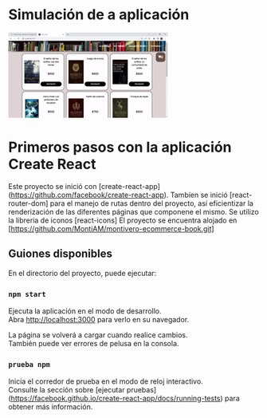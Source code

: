 # Simulación de a aplicación
![Alt Text](/src/img/app-gif.gif)

# Primeros pasos con la aplicación Create React

Este proyecto se inició con [create-react-app] (https://github.com/facebook/create-react-app).
Tambíen se inició [react-router-dom] para el manejo de rutas dentro del proyecto, así eficientizar la renderización de las diferentes páginas que componene el mismo.
Se utilizo la libreria de iconos [react-icons]
El proyecto se encuentra alojado en [https://github.com/MontiAM/montivero-ecommerce-book.git]

## Guiones disponibles

En el directorio del proyecto, puede ejecutar:

### `npm start`

Ejecuta la aplicación en el modo de desarrollo.\
Abra [http://localhost:3000](http://localhost:3000) para verlo en su navegador.

La página se volverá a cargar cuando realice cambios.\
También puede ver errores de pelusa en la consola.

### `prueba npm`

Inicia el corredor de prueba en el modo de reloj interactivo.\
Consulte la sección sobre [ejecutar pruebas] (https://facebook.github.io/create-react-app/docs/running-tests) para obtener más información.

